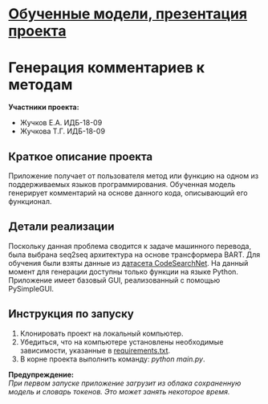 # [Обученные модели, презентация проекта](https://drive.google.com/drive/folders/1PHxNSUsENyCu6xSXdWpkcjOaom5zMhpn?usp=sharing)

# Генерация комментариев к методам
**Участники проекта:**<br>
* Жучков Е.А. ИДБ-18-09<br>
* Жучкова Т.Г. ИДБ-18-09

## Краткое описание проекта
Приложение получает от пользователя метод или функцию на одном из поддерживаемых языков программирования. Обученная модель генерирует комментарий на основе данного кода, описывающий его функционал.

## Детали реализации
Поскольку данная проблема сводится к задаче машинного перевода, была выбрана seq2seq архитектура на основе трансформера BART. Для обучения были взяты данные из [датасета CodeSearchNet](https://github.com/github/CodeSearchNet). На данный момент для генерации доступны только функции на языке Python. Приложение имеет базовый GUI, реализованный с помощью PySimpleGUI.

## Инструкция по запуску
1. Клонировать проект на локальный компьютер.
3. Убедиться, что на компьютере установлены необходимые зависимости, указанные в [requirements.txt](requirements.txt).
4. В корне проекта выполнить команду: _python main.py_.

**Предупреждение:**<br>
*При первом запуске приложение загрузит из облака сохраненную модель и словарь токенов. Это может занять некоторое время.*
